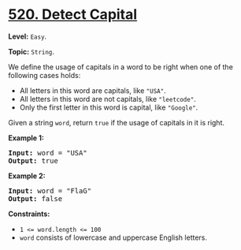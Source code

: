 # [520. Detect Capital](https://leetcode.com/problems/detect-capital/)

**Level:** `Easy`.

**Topic:** `String`.

We define the usage of capitals in a word to be right when one of the following cases holds:

<ul>
 <li>All letters in this word are capitals, like <code>"USA"</code>.</li>
 <li>All letters in this word are not capitals, like <code>"leetcode"</code>.</li>
 <li>Only the first letter in this word is capital, like <code>"Google"</code>.</li>
</ul>

Given a string <code>word</code>, return <code>true</code> if the usage of capitals in it is right.

<strong>Example 1:</strong>
<pre><strong>Input:</strong> word = "USA"
<strong>Output:</strong> true
</pre><strong>Example 2:</strong>
<pre><strong>Input:</strong> word = "FlaG"
<strong>Output:</strong> false
</pre>

<strong>Constraints:</strong>

<ul>
 <li><code>1 &lt;= word.length &lt;= 100</code></li>
 <li><code>word</code> consists of lowercase and uppercase English letters.</li>
</ul>
